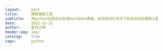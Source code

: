 ```yaml
---
layout:     post
title:      博客辅助工具
subtitle:   用python实现自动生成markdown表格、自动添加化学式下标及自动处理插入图片格式等操作
date:       2021-12-31
author:     星外之神
header-img: img/
catalog:    true
tags:       python
--- 
```


